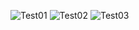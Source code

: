 ![Test01](/grozeille/test-mongodb/raw/master/Test01.png "Test01")
![Test02](/grozeille/test-mongodb/raw/master/Test02.png "Test02")
![Test03](/grozeille/test-mongodb/raw/master/Test03.png "Test03")
